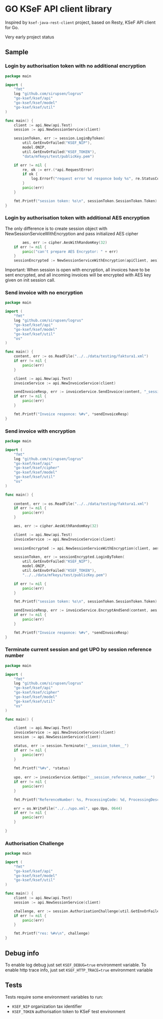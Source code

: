 # GO KSeF API client library

Inspired by `ksef-java-rest-client` project, based on Resty, KSeF API client for Go.

Very early project status

## Sample

### Login by authorisation token with no additional encryption

````go
package main

import (
	"fmt"
	log "github.com/sirupsen/logrus"
	"go-ksef/ksef/api"
	"go-ksef/ksef/model"
	"go-ksef/ksef/util"
)

func main() {
	client := api.New(api.Test)
	session := api.NewSessionService(client)

	sessionToken, err := session.LoginByToken(
		util.GetEnvOrFailed("KSEF_NIP"), 
		model.ONIP, 
		util.GetEnvOrFailed("KSEF_TOKEN"), 
		"data/mfkeys/test/publicKey.pem")

	if err != nil {
		re, ok := err.(*api.RequestError)
		if ok {
			log.Errorf("request error %d responce body %s", re.StatusCode, re.Body)
		}
		panic(err)
	}

	fmt.Printf("session token: %s\n", sessionToken.SessionToken.Token)
}
````

### Login by authorisation token with additional AES encryption

The only difference is to create session object with NewSessionServiceWithEncryption and pass initialized AES cipher

````go
        aes, err := cipher.AesWithRandomKey(32)
	if err != nil {
		panic("can't prepare AES Encryptor: " + err)
	}
	sessionEncrypted := NewSessionServiceWithEncryption(apiClient, aes)
````

Important: When session is open with encryption, all invoices have to be sent encrypted, and all incoming invoices will 
be encrypted with AES key given on init session call.

### Send invoice with no encryption

````go
package main

import (
	"fmt"
	log "github.com/sirupsen/logrus"
	"go-ksef/ksef/api"
	"go-ksef/ksef/model"
	"go-ksef/ksef/util"
	"os"
)

func main() {
	content, err := os.ReadFile("../../data/testing/faktura1.xml")
	if err != nil {
		panic(err)
	}

	client := api.New(api.Test)
	invoiceService := api.NewInvoiceService(client)

	sendInvoiceResp, err := invoiceService.SendInvoice(content, "_sessionToken_")
	if err != nil {
		panic(err)
	}

	fmt.Printf("Invoice responce: %#v", *sendInvoiceResp)
}
````

### Send invoice with encryption

````go
package main

import (
	"fmt"
	log "github.com/sirupsen/logrus"
	"go-ksef/ksef/api"
	"go-ksef/ksef/cipher"
	"go-ksef/ksef/model"
	"go-ksef/ksef/util"
	"os"
)

func main() {
	
	content, err := os.ReadFile("../../data/testing/faktura1.xml")
	if err != nil {
	    panic(err)
	}

	aes, err := cipher.AesWithRandomKey(32)

	client := api.New(api.Test)
	invoiceService := api.NewInvoiceService(client)
	
	sessionEncrypted := api.NewSessionServiceWithEncryption(client, aes)

	sessionToken, err := sessionEncrypted.LoginByToken(
		util.GetEnvOrFailed("KSEF_NIP"), 
		model.ONIP,
		util.GetEnvOrFailed("KSEF_TOKEN"),
		"../../data/mfkeys/test/publicKey.pem")

	if err != nil {
	    panic(err)	
	}

	fmt.Printf("session token: %s\n", sessionToken.SessionToken.Token)

	sendInvoiceResp, err := invoiceService.EncryptAndSend(content, aes, sessionToken.SessionToken.Token)
	if err != nil {
	    panic(err)
	}

	fmt.Printf("Invoice responce: %#v", *sendInvoiceResp)
}
````

### Terminate current session and get UPO by session reference number

````go
package main

import (
	"fmt"
	log "github.com/sirupsen/logrus"
	"go-ksef/ksef/api"
	"go-ksef/ksef/cipher"
	"go-ksef/ksef/model"
	"go-ksef/ksef/util"
	"os"
)

func main() {

	client := api.New(api.Test)
	invoiceService := api.NewInvoiceService(client)
	session := api.NewSessionService(client)

	status, err := session.Terminate("__session_token__")
	if err != nil {
		panic(err) 
	}
	
	fmt.Printf("%#v", *status)
	
	upo, err := invoiceService.GetUpo("__session_reference_number__")
	if err != nil {
		panic(err)
	}

	fmt.Printf("ReferenceNumber: %s, ProcessingCode: %d, ProcessingDescription: %s\n", upo.ReferenceNumber, upo.ProcessingCode, upo.ProcessingDescription)

	err = os.WriteFile("../../upo.xml", upo.Upo, 0644)
	if err != nil {
		panic(err)
	}
	
}

````

### Authorisation Challenge

````go
package main

import (
	"fmt"
	"go-ksef/ksef/api"
	"go-ksef/ksef/model"
	"go-ksef/ksef/util"
)

func main() {
	client := api.New(api.Test)
	session := api.NewSessionService(client)

	challenge, err := session.AuthorisationChallenge(util.GetEnvOrFailed("KSEF_NIP"), model.ONIP)
	if err != nil {
		panic(err)
	}

	fmt.Printf("res: %#v\n", challenge)
}
````

## Debug info

To enable log debug just set `KSEF_DEBUG=true` environment variable. 
To enable http trace info, just set `KSEF_HTTP_TRACE=true` environment variable

## Tests

Tests require some environment variables to run:

- `KSEF_NIP` organization tax identifier
- `KSEF_TOKEN` authorisation token to KSeF test environment